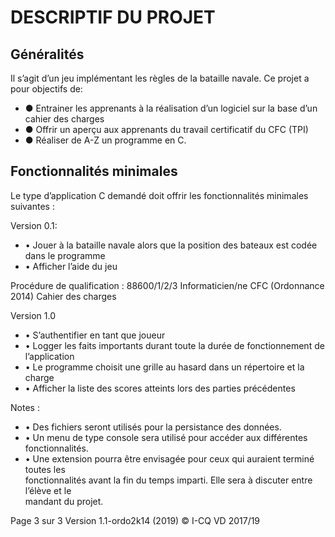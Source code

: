 # DESCRIPTIF	DU	PROJET

## Généralités

Il	s’agit	d’un	jeu	implémentant	les	règles	de	la	bataille	navale.	Ce	projet	a	pour	objectifs	de:

  * ● Entrainer	les	apprenants	à	la	réalisation	d’un	logiciel	sur	la	base	d’un	cahier	des	charges 
  * ● Offrir	un	aperçu	aux	apprenants	du	travail	certificatif	du	CFC	(TPI)
  * ● Réaliser	de	A-Z	un	programme	en	C.
  
## Fonctionnalités minimales
Le	type	d’application	C	demandé	doit	offrir	les	fonctionnalités	minimales	suivantes	:

Version	0.1:

  * • Jouer	 à	 la	 bataille	 navale	 alors	 que	 la	 position	 des	 bateaux	 est	 codée	 dans	 le	
programme
  * • Afficher	l’aide	du	jeu
  
Procédure	de	qualification :	88600/1/2/3	Informaticien/ne CFC	(Ordonnance 2014) Cahier	des charges



Version	1.0

 * • S’authentifier	en	tant	que	joueur
 * • Logger	les	faits	importants	durant	toute	la	durée	de	fonctionnement	de	l’application
 * • Le	programme	choisit	une	grille	au	hasard	dans	un	répertoire	et	la	charge	
 * • Afficher	la	liste	des	scores	atteints	lors	des	parties	précédentes
 
Notes :	

 * • Des	fichiers	seront	utilisés	pour	la	persistance	des	données.
 * • Un	menu	de	type	console	sera	utilisé	pour	accéder	aux	différentes	fonctionnalités.
 * • Une	 extension	 pourra	 être	 envisagée	 pour	 ceux	 qui	 auraient	 terminé	 toutes	 les	
fonctionnalités	avant	la	 fin	du	 temps	imparti.	Elle	sera	à	discuter	entre	l’élève	et	le	
mandant	du	projet.

Page	3 sur	3                                                     Version	1.1-ordo2k14 (2019)
                                                                 ©	I-CQ	VD	2017/19
